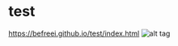 # test
https://befreei.github.io/test/index.html
![alt tag](https://vk.com/im?sel=305972972&z=photo174422870_457242892%2Fmail1401084)
